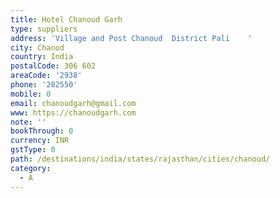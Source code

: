 ```yaml
---
title: Hotel Chanoud Garh
type: suppliers
address: 'Village and Post Chanoud  District Pali    '
city: Chanod
country: India
postalCode: 306 602
areaCode: '2938'
phone: '282550'
mobile: 0
email: chanoudgarh@gmail.com
www: https://chanoudgarh.com
note: ''
bookThrough: 0
currency: INR
gstType: 0
path: /destinations/india/states/rajasthan/cities/chanoud/
category:
  - A
---
```



